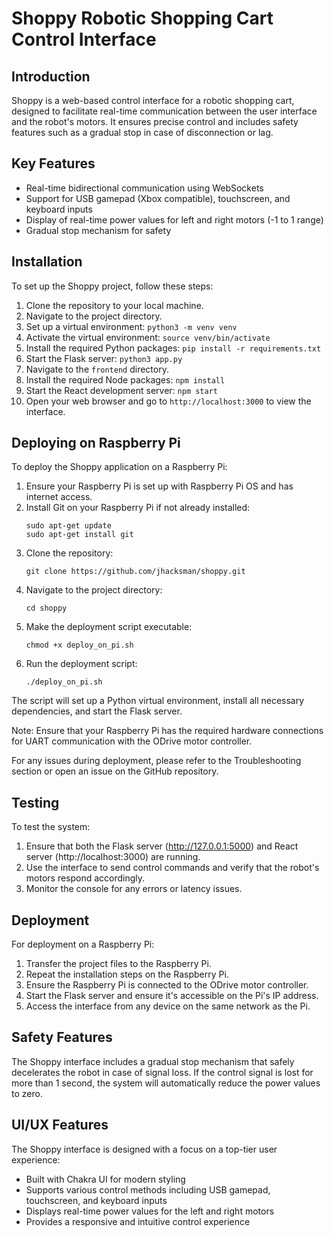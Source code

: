 # Shoppy Robotic Shopping Cart Control Interface

## Introduction
Shoppy is a web-based control interface for a robotic shopping cart, designed to facilitate real-time communication between the user interface and the robot's motors. It ensures precise control and includes safety features such as a gradual stop in case of disconnection or lag.

## Key Features
- Real-time bidirectional communication using WebSockets
- Support for USB gamepad (Xbox compatible), touchscreen, and keyboard inputs
- Display of real-time power values for left and right motors (-1 to 1 range)
- Gradual stop mechanism for safety

## Installation
To set up the Shoppy project, follow these steps:
1. Clone the repository to your local machine.
2. Navigate to the project directory.
3. Set up a virtual environment: `python3 -m venv venv`
4. Activate the virtual environment: `source venv/bin/activate`
5. Install the required Python packages: `pip install -r requirements.txt`
6. Start the Flask server: `python3 app.py`
7. Navigate to the `frontend` directory.
8. Install the required Node packages: `npm install`
9. Start the React development server: `npm start`
10. Open your web browser and go to `http://localhost:3000` to view the interface.

## Deploying on Raspberry Pi

To deploy the Shoppy application on a Raspberry Pi:

1. Ensure your Raspberry Pi is set up with Raspberry Pi OS and has internet access.
2. Install Git on your Raspberry Pi if not already installed:
   ```
   sudo apt-get update
   sudo apt-get install git
   ```
3. Clone the repository:
   ```
   git clone https://github.com/jhacksman/shoppy.git
   ```
4. Navigate to the project directory:
   ```
   cd shoppy
   ```
5. Make the deployment script executable:
   ```
   chmod +x deploy_on_pi.sh
   ```
6. Run the deployment script:
   ```
   ./deploy_on_pi.sh
   ```

The script will set up a Python virtual environment, install all necessary dependencies, and start the Flask server.

Note: Ensure that your Raspberry Pi has the required hardware connections for UART communication with the ODrive motor controller.

For any issues during deployment, please refer to the Troubleshooting section or open an issue on the GitHub repository.

## Testing
To test the system:
1. Ensure that both the Flask server (http://127.0.0.1:5000) and React server (http://localhost:3000) are running.
2. Use the interface to send control commands and verify that the robot's motors respond accordingly.
3. Monitor the console for any errors or latency issues.

## Deployment
For deployment on a Raspberry Pi:
1. Transfer the project files to the Raspberry Pi.
2. Repeat the installation steps on the Raspberry Pi.
3. Ensure the Raspberry Pi is connected to the ODrive motor controller.
4. Start the Flask server and ensure it's accessible on the Pi's IP address.
5. Access the interface from any device on the same network as the Pi.

## Safety Features
The Shoppy interface includes a gradual stop mechanism that safely decelerates the robot in case of signal loss. If the control signal is lost for more than 1 second, the system will automatically reduce the power values to zero.

## UI/UX Features
The Shoppy interface is designed with a focus on a top-tier user experience:
- Built with Chakra UI for modern styling
- Supports various control methods including USB gamepad, touchscreen, and keyboard inputs
- Displays real-time power values for the left and right motors
- Provides a responsive and intuitive control experience